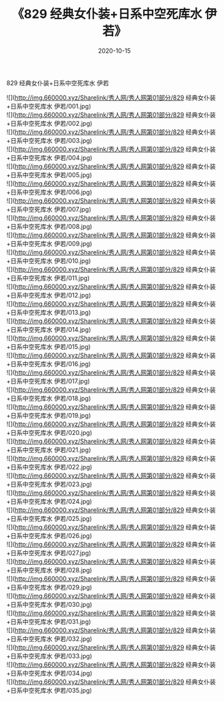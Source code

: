 ﻿---
layout: post
title:  《829 经典女仆装+日系中空死库水 伊若》
date:   2020-10-15
img: http://img.660000.xyz/Sharelink/秀人网/秀人网第01部分/829 经典女仆装+日系中空死库水 伊若/000.jpg
categories: [美女, 清纯, 唯美]
---

829 经典女仆装+日系中空死库水 伊若

  ![](http://img.660000.xyz/Sharelink/秀人网/秀人网第01部分/829 经典女仆装+日系中空死库水 伊若/001.jpg) <br> ![](http://img.660000.xyz/Sharelink/秀人网/秀人网第01部分/829 经典女仆装+日系中空死库水 伊若/002.jpg) <br> ![](http://img.660000.xyz/Sharelink/秀人网/秀人网第01部分/829 经典女仆装+日系中空死库水 伊若/003.jpg) <br> ![](http://img.660000.xyz/Sharelink/秀人网/秀人网第01部分/829 经典女仆装+日系中空死库水 伊若/004.jpg) <br> ![](http://img.660000.xyz/Sharelink/秀人网/秀人网第01部分/829 经典女仆装+日系中空死库水 伊若/005.jpg) <br> ![](http://img.660000.xyz/Sharelink/秀人网/秀人网第01部分/829 经典女仆装+日系中空死库水 伊若/006.jpg) <br> ![](http://img.660000.xyz/Sharelink/秀人网/秀人网第01部分/829 经典女仆装+日系中空死库水 伊若/007.jpg) <br> ![](http://img.660000.xyz/Sharelink/秀人网/秀人网第01部分/829 经典女仆装+日系中空死库水 伊若/008.jpg) <br> ![](http://img.660000.xyz/Sharelink/秀人网/秀人网第01部分/829 经典女仆装+日系中空死库水 伊若/009.jpg) <br> ![](http://img.660000.xyz/Sharelink/秀人网/秀人网第01部分/829 经典女仆装+日系中空死库水 伊若/010.jpg) <br> ![](http://img.660000.xyz/Sharelink/秀人网/秀人网第01部分/829 经典女仆装+日系中空死库水 伊若/011.jpg) <br> ![](http://img.660000.xyz/Sharelink/秀人网/秀人网第01部分/829 经典女仆装+日系中空死库水 伊若/012.jpg) <br> ![](http://img.660000.xyz/Sharelink/秀人网/秀人网第01部分/829 经典女仆装+日系中空死库水 伊若/013.jpg) <br> ![](http://img.660000.xyz/Sharelink/秀人网/秀人网第01部分/829 经典女仆装+日系中空死库水 伊若/014.jpg) <br> ![](http://img.660000.xyz/Sharelink/秀人网/秀人网第01部分/829 经典女仆装+日系中空死库水 伊若/015.jpg) <br> ![](http://img.660000.xyz/Sharelink/秀人网/秀人网第01部分/829 经典女仆装+日系中空死库水 伊若/016.jpg) <br> ![](http://img.660000.xyz/Sharelink/秀人网/秀人网第01部分/829 经典女仆装+日系中空死库水 伊若/017.jpg) <br> ![](http://img.660000.xyz/Sharelink/秀人网/秀人网第01部分/829 经典女仆装+日系中空死库水 伊若/018.jpg) <br> ![](http://img.660000.xyz/Sharelink/秀人网/秀人网第01部分/829 经典女仆装+日系中空死库水 伊若/019.jpg) <br> ![](http://img.660000.xyz/Sharelink/秀人网/秀人网第01部分/829 经典女仆装+日系中空死库水 伊若/020.jpg) <br> ![](http://img.660000.xyz/Sharelink/秀人网/秀人网第01部分/829 经典女仆装+日系中空死库水 伊若/021.jpg) <br> ![](http://img.660000.xyz/Sharelink/秀人网/秀人网第01部分/829 经典女仆装+日系中空死库水 伊若/022.jpg) <br> ![](http://img.660000.xyz/Sharelink/秀人网/秀人网第01部分/829 经典女仆装+日系中空死库水 伊若/023.jpg) <br> ![](http://img.660000.xyz/Sharelink/秀人网/秀人网第01部分/829 经典女仆装+日系中空死库水 伊若/024.jpg) <br> ![](http://img.660000.xyz/Sharelink/秀人网/秀人网第01部分/829 经典女仆装+日系中空死库水 伊若/025.jpg) <br> ![](http://img.660000.xyz/Sharelink/秀人网/秀人网第01部分/829 经典女仆装+日系中空死库水 伊若/026.jpg) <br> ![](http://img.660000.xyz/Sharelink/秀人网/秀人网第01部分/829 经典女仆装+日系中空死库水 伊若/027.jpg) <br> ![](http://img.660000.xyz/Sharelink/秀人网/秀人网第01部分/829 经典女仆装+日系中空死库水 伊若/028.jpg) <br> ![](http://img.660000.xyz/Sharelink/秀人网/秀人网第01部分/829 经典女仆装+日系中空死库水 伊若/029.jpg) <br> ![](http://img.660000.xyz/Sharelink/秀人网/秀人网第01部分/829 经典女仆装+日系中空死库水 伊若/030.jpg) <br> ![](http://img.660000.xyz/Sharelink/秀人网/秀人网第01部分/829 经典女仆装+日系中空死库水 伊若/031.jpg) <br> ![](http://img.660000.xyz/Sharelink/秀人网/秀人网第01部分/829 经典女仆装+日系中空死库水 伊若/032.jpg) <br> ![](http://img.660000.xyz/Sharelink/秀人网/秀人网第01部分/829 经典女仆装+日系中空死库水 伊若/033.jpg) <br> ![](http://img.660000.xyz/Sharelink/秀人网/秀人网第01部分/829 经典女仆装+日系中空死库水 伊若/034.jpg) <br> ![](http://img.660000.xyz/Sharelink/秀人网/秀人网第01部分/829 经典女仆装+日系中空死库水 伊若/035.jpg) <br>